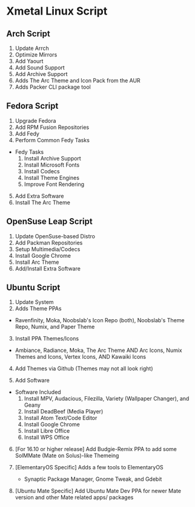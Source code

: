# Xmetal Linux Script

## Arch Script

1. Update Arrch
2. Optimize Mirrors
3. Add Yaourt
4. Add Sound Support
5. Add Archive Support
6. Adds The Arc Theme and Icon Pack from the AUR
7. Adds Packer CLI package tool

## Fedora Script

1. Upgrade Fedora
2. Add RPM Fusion Repositories
3. Add Fedy
4. Perform Common Fedy Tasks

  - Fedy Tasks
    1. Install Archive Support
    2. Install Microsoft Fonts
    3. Install Codecs
    4. Install Theme Engines
    5. Improve Font Rendering

5. Add Extra Software
6. Install The Arc Theme

## OpenSuse Leap Script

1. Update OpenSuse-based Distro
2. Add Packman Repositories
3. Setup Multimedia/Codecs
4. Install Google Chrome
5. Install Arc Theme
6. Add/Install Extra Software

## Ubuntu Script

1. Update System
2. Adds Theme PPAs
  - Ravenfinity, Moka, Noobslab's Icon Repo (both), Noobslab's Theme Repo, Numix, and Paper Theme

3. Install PPA Themes/Icons
  - Ambiance, Radiance, Moka, The Arc Theme AND Arc Icons, Numix Themes and Icons, Vertex Icons, AND Kawaiki Icons

4. Add Themes via Github (Themes may not all look right)

5. Add Software
  - Software Included
    1. Install MPV, Audacious, Filezilla, Variety (Wallpaper Changer), and Geany
    2. Install DeadBeef (Media Player)
    3. Install Atom Text/Code Editor
    4. Install Google Chrome
    5. Install Libre Office
    6. Install WPS Office

6.  [For 16.10 or higher release] Add Budgie-Remix PPA to add some SolMMate (Mate on Solus)-like Themeing

7.  [ElementaryOS Specific] Adds a few tools to ElementaryOS
    -  Synaptic Package Manager, Gnome Tweak, and Gdebit

8.  [Ubuntu Mate Specific] Add Ubuntu Mate Dev PPA for newer Mate version and other Mate related apps/ packages

